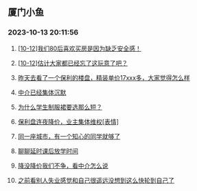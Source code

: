 ## 厦门小鱼 
### 2023-10-13 20:11:56

1. [[10-12]我们80后喜欢买房是因为缺乏安全感！](http://bbs.xmfish.com/read-htm-tid-18087708.html)

2. [[10-12]估计大家都已经忘了这玩意了吧？](http://bbs.xmfish.com/read-htm-tid-18087779.html)

3. [昨天去看了一个保利的楼盘，精装单价17xxx多，大家觉得怎么样](http://bbs.xmfish.com/read-htm-tid-18087979.html)

4. [中介已经集体沉默](http://bbs.xmfish.com/read-htm-tid-18087958.html)

5. [为什么学生制服裙要选那么短？](http://bbs.xmfish.com/read-htm-tid-18087885.html)

6. [保利盘连夜降价，业主集体维权[表情]](http://bbs.xmfish.com/read-htm-tid-18088063.html)

7. [同一座城市，有一个知心的同学就够了](http://bbs.xmfish.com/read-htm-tid-18087676.html)

8. [聊聊延时课后放学时间](http://bbs.xmfish.com/read-htm-tid-18087872.html)

9. [降没降价我们不争，看中介怎么说](http://bbs.xmfish.com/read-htm-tid-18087921.html)

10. [之前看别人失业感觉和自己很遥远没想到这么快轮到自己了](http://bbs.xmfish.com/read-htm-tid-18088129.html)

